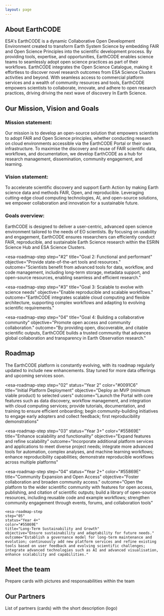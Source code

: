 ```yaml
---
layout: page
---
```


<section class="blue hero">

# About EarthCODE

ESA's EarthCODE is a dynamic Collaborative Open Development Environment created to transform Earth System Science by embedding FAIR and Open Science Principles into the scientific development process. By providing tools, expertise, and opportunities, EarthCODE enables science teams to seamlessly adopt open science practices as part of their workflows. EarthCODE integrates the Open Science Catalogue, making it effortless to discover novel research outcomes from ESA Science Clusters activities and beyond. With seamless access to commercial platform services and a wealth of community resources and tools, EarthCODE empowers scientists to collaborate, innovate, and adhere to open research practices, driving driving the next wave of discovery In Earth Science. 

</section>
<section class="white">

## Our Mission, Vision and Goals

### Mission statement: 
 
Our mission is to develop an open-source solution that empowers scientists to adopt FAIR and Open Science principles, whether conducting research on cloud environments accessible via the EarthCODE Portal or their own infrastructure. To maximise the discovery and reuse of FAIR scientific data, workflows, and documentation, we develop EarthCODE as a hub for research management, dissemination, community engagement, and learning. 


### Vision statement: 
To accelerate scientific discovery and support Earth Action by making Earth science data and methods FAIR, Open, and reproducible. Leveraging cutting-edge cloud computing technologies, AI, and open-source solutions, we empower collaboration and innovation for a sustainable future. 


### Goals overview:
EarthCODE is designed to deliver a user-centric, advanced open science environment tailored to the needs of EO scientists. By focusing on usability and engagement, EarthCODE ensures researchers can efficiently conduct FAIR, reproducible, and sustainable Earth Science research within the ESRIN Science Hub and ESA Science Clusters. 

<esa-roadmap>
  <esa-roadmap-step
    step="#1"
    title="Goal 1: User-centric, empowering scientists"
    objective="Develop an advanced open science environment."
    outcome="EARTH-CODE enables researchers and projects within the ESRIN Science Hub and ESA Science Clusters to efficiently conduct FAIR, reproducible, and sustainable Earth Science and EO research"
  ></esa-roadmap-step>

  <esa-roadmap-step
    step="#2"
    title="Goal 2: Functional and performant"
    objective="Provide state-of-the-art tools and resources."
    outcome="Scientists benefit from advanced tools for data, workflow, and code management, including long-term storage, metadata support, and open-source resources, enabling seamless and efficient research."
  ></esa-roadmap-step>

  <esa-roadmap-step
    step="#3"
    title="Goal 3: Scalable to evolve with science needs"
    objective="Enable reproducible and scalable workflows."
    outcome="EarthCODE integrates scalable cloud computing and flexible architecture, supporting complex workflows and adapting to evolving scientific requirements."
  ></esa-roadmap-step>

  <esa-roadmap-step
    step="04"
    title="Goal 4: Building a collaborative community"
    objective="Promote open access and community collaboration."
    outcome="By providing open, discoverable, and citable scientific outputs, EarthCODE builds a trusted community that advances global collaboration and transparency in Earth Observation research."
  ></esa-roadmap-step>
</esa-roadmap>


## Roadmap 

The EarthCODE platform is constantly evolving, with its roadmap regularly updated to include new enhancements. Stay tuned for more data offerings and upcoming services soon. 

<esa-roadmap>
  <esa-roadmap-step
    step="01"
    status="Year 1"
    title="Foundational Development"
    objective="Establish core architecture and user-centric design"
    outcome="Develop the EarthCODE architecture catering to the needs of the ESA Earth System Science activities; identify and procure services and technologies; pursue synergies with open-source communities and and coordination with other initiaitves (EOEPCA+, APEx)"
  ></esa-roadmap-step>

  <esa-roadmap-step
    step="02"
    status="Year 2"
    color="#0091C6"
    title="Initial Platform Deployment"
    objective="Deploy an MVP (minimum viable product) to selected users"
    outcome="Launch the Portal with core features such as data discovery, workflow management, and integration with cloud computing services; provide tutorials, documentation, and training to ensure efficient onboarding; begin community-building initiatives to engage early adopters and collect feedback; first reproducibility demonstrations"
  ></esa-roadmap-step>

  <esa-roadmap-step
    step="03"
    status="Year 3+"
    color="#55869E"
    title="Enhance scalability and functionality"
    objective="Expand features and refine scalability"
    outcome="Incorporate additional platform services and applications to meet diverse project needs; integrate more advanced tools for automation, complex analyses, and machine learning workflows; enhance reproducibility capabilities; demonstrate reproducible workflows across multiple platforms"
  ></esa-roadmap-step>

  <esa-roadmap-step
    step="04"
    status="Year 2+"
    color="#55869E"
    title="Community Expansion and Open Access"
    objective="Foster collaboration and broaden community access."
    outcome="Open the platform to the wider scientific community with features for open access, publishing, and citation of scientific outputs; build a library of open-source resources, including reusable code and example workflows; strengthen community engagement through events, forums, and collaboration tools"
  ></esa-roadmap-step>

    <esa-roadmap-step
    step="05"
    status="Year 4+"
    color="#55869E"
    title="Long-Term Sustainability and Growth"
    objective="Ensure sustainability and adaptability for future needs."
    outcome="Establish a governance model for long-term maintenance and evolution; continuously add new platform services and refine existing tools based on user feedback and evolving scientific challenges; integrate advanced technologies such as AI and advanced visualisation, enhance scalability and capabilities."
  ></esa-roadmap-step>
</esa-roadmap>

</section>

## Meet the team

Prepare cards with pictures and responsabilities within the team

## Our Partners

List of partners (cards) with the short description (logo) 

</section>
